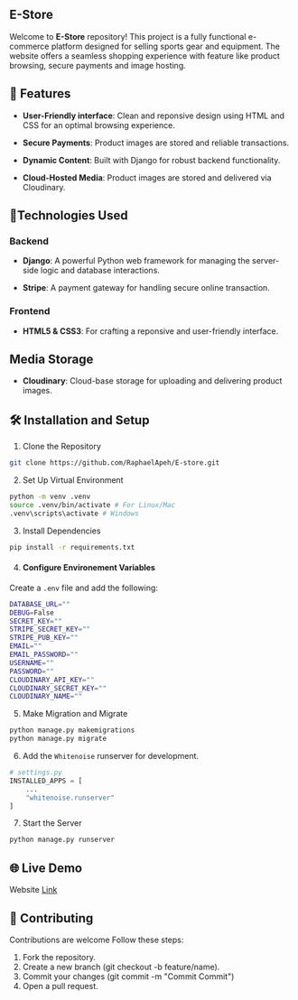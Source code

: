 ## E-Store

Welcome to **E-Store** repository! This project is a fully functional e-commerce platform designed for selling sports gear and equipment. The website offers a seamless shopping experience with feature like product browsing, secure payments and image hosting.

## 🌟 Features
- **User-Friendly interface**: Clean and reponsive design using HTML and CSS for an optimal browsing experience.

- **Secure Payments**: Product images are stored and reliable transactions.

- **Dynamic Content**: Built with Django for robust backend functionality.

- **Cloud-Hosted Media**: Product images are stored and delivered via Cloudinary.

## 🚀Technologies Used
### Backend

- **Django**: A powerful Python web framework for managing the server-side logic and database interactions.

- **Stripe**: A payment gateway for handling secure online transaction.

### Frontend
- **HTML5 & CSS3**: For crafting a reponsive and user-friendly interface.

## Media Storage
- **Cloudinary**: Cloud-base storage for uploading and delivering product images.

## 🛠 Installation and Setup

1. Clone the Repository
```bash
git clone https://github.com/RaphaelApeh/E-store.git
```
2. Set Up Virtual Environment
```bash
python -m venv .venv
source .venv/bin/activate # For Linux/Mac
.venv\scripts\activate # Windows
```
3. Install Dependencies
```bash
pip install -r requirements.txt
```
4. #### Configure Environement Variables
Create a `.env` file and add the following:
```bash
DATABASE_URL=""
DEBUG=False
SECRET_KEY=""
STRIPE_SECRET_KEY=""
STRIPE_PUB_KEY=""
EMAIL=""
EMAIL_PASSWORD=""
USERNAME=""
PASSWORD=""
CLOUDINARY_API_KEY=""
CLOUDINARY_SECRET_KEY=""
CLOUDINARY_NAME=""
```
5. Make Migration and Migrate
```bash
python manage.py makemigrations
python manage.py migrate
```
6. Add the `Whitenoise` runserver for development.
```python
# settings.py
INSTALLED_APPS = [
    ...
    "whitenoise.runserver"
]
```
7. Start the Server
```bash
python manage.py runserver
```

## 🌐 Live Demo
Website [Link](https://e-store-f80f.onrender.com)

## 🤝 Contributing
Contributions are welcome Follow these steps:
1. Fork the repository.
2. Create a new branch (git checkout -b feature/name).
3. Commit your changes (git commit -m "Commit Commit")
4. Open a pull request.
